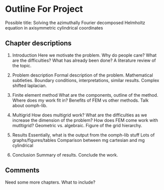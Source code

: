 # Outline For Project

Possible title:
	Solving the azimuthally Fourier decomposed Helmholtz equation in axisymmetric cylindrical coordinates

## Chapter descriptions

1. Introduction
	Here we motivate the problem.
	Why do people care?
	What are the difficulties?
	What has already been done?
	A literature review of the topic.

2. Problem description
	Formal description of the problem.
	Mathematical subtleties.
	Boundary conditions, interpretations, similar results.
	Complex shifted laplacian.

3. Finite element method
	What are the components, outline of the method.
	Where does my work fit in?
	Benefits of FEM vs other methods.
	Talk about oomph-lib.

4. Multigrid
	How does multigrid work?
	What are the difficulties as we increase the dimension of the problem?
	How does FEM come work with mutltigrid?
	Geometric vs. algebraic.
	Figure of the grid hierarchy.

5. Results
	Essentially, what is the output from the oomph-lib stuff
	Lots of graphs/figures/tables
	Comparison between mg cartesian and mg cylindrical

6. Conclusion 
	Summary of results.
	Conclude the work.

## Comments

Need some more chapters. What to include?
